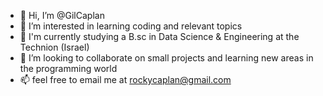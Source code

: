 - 👋 Hi, I’m @GilCaplan
- 👀 I’m interested in learning coding and relevant topics
- 🌱 I'm currently studying a B.sc in Data Science & Engineering at the Technion (Israel)
- 💞️ I’m looking to collaborate on small projects and learning new areas in the programming world
- 📫 feel free to email me at rockycaplan@gmail.com

<!---
GilCaplan/GilCaplan is a ✨ special ✨ repository because its `README.md` (this file) appears on your GitHub profile.
You can click the Preview link to take a look at your changes.
--->
